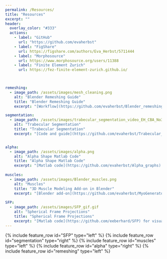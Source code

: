 ```yaml
---
permalink: /Resources/
title: "Resources"
excerpt: ""
header:
  overlay_color: "#333"
  actions:
    - label: "GitHub"
      url: "https://github.com/evaherbst"
    - label: "FigShare"
      url: https://figshare.com/authors/Eva_Herbst/5711444
    - label: "Morphosource"
      url: https://www.morphosource.org/users/11388
    - label: "Finite Element Zurich"
      url: https://fez-finite-element-zurich.github.io/
      


remeshing:
  - image_path: /assets/images/mesh_cleaning.png
    alt: "Blender Remeshing Guide"
    title: "Blender Remeshing Guide"
    excerpt: "[Workflow](https://github.com/evaherbst/Blender_remeshing_guide) for preparing meshes for FEA, 3D printing, or other biomechanical experiments. Video tutorial [here](https://www.youtube.com/watch?v=XzAUn76NLXM&t=49s&ab_channel=FunkyMUG)."

segmentation:
  - image_path: /assets/images/trabecular_segmentation_video_EH_CBA_No3_20W_cropped.gif
    alt: "Trabecular Segmentation"
    title: "Trabecular Segmentation"
    excerpt: "[Code and guide](https://github.com/evaherbst/Trabecular_Segmentation_Avizo) on how to segment cortical and trabecular bone, using Avizo. Featured on [official Avizo plugin website](https://www.thermofisher.com/software-em-3d-vis/xtra-library/xtras/trabecular-segmentation-workflow-for-murine-tibial-bone). Video tutorial [here](https://youtu.be/cQ9sBu6SpJw)."


alpha:
  - image_path: /assets/images/alpha.png
    alt: "Alpha Shape Matlab Code"
    title: "Alpha Shape Matlab Code"
    excerpt: "[Matlab code](https://github.com/evaherbst/Alpha_graphs) for graphing and exporting alpha shapes from joint range of motion data, along with individual joint poses."
    
muscles:
  - image_path: /assets/images/Blender_muscles.png
    alt: "Muscles"
    title: "3D Muscle Modeling Add-on in Blender"
    excerpt: "[Blender add-on](https://github.com/evaherbst/MyoGenerator) for interactive 3D modeling of muscles"  
    
SFP:
  - image_path: /assets/images/SFP_gif.gif
    alt: "Spherical Frame Projections"
    title: "Spherical Frame Projections"
    excerpt: "[Matlab code](https://github.com/eeberhard/SFP) for visualizing joint range of motion, including interaction of degrees of freedom"
---
```

{% include feature_row id="SFP" type="left" %}
{% include feature_row id="segmentation" type="right" %}
{% include feature_row id="muscles" type="left" %}
{% include feature_row id="alpha" type="right" %}
{% include feature_row id="remeshing" type="left" %}



